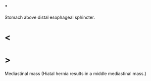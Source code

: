# .

Stomach above distal esophageal sphincter.

# <

# >

Mediastinal mass (Hiatal hernia results in a middle mediastinal mass.)
